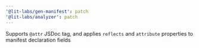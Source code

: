 ```yaml
---
'@lit-labs/gen-manifest': patch
'@lit-labs/analyzer': patch
---
```


Supports `@attr` JSDoc tag, and applies `reflects` and `attribute` properties to manifest declaration fields

